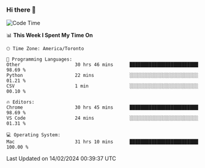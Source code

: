 ### Hi there 👋


<!--START_SECTION:waka-->
![Code Time](http://img.shields.io/badge/Code%20Time-1%2C685%20hrs%2026%20mins-blue)

📊 **This Week I Spent My Time On** 

```text
🕑︎ Time Zone: America/Toronto

💬 Programming Languages: 
Other                    30 hrs 46 mins      █████████████████████████   98.69 % 
Python                   22 mins             ░░░░░░░░░░░░░░░░░░░░░░░░░   01.21 % 
CSV                      1 min               ░░░░░░░░░░░░░░░░░░░░░░░░░   00.10 % 

🔥 Editors: 
Chrome                   30 hrs 45 mins      █████████████████████████   98.69 % 
VS Code                  24 mins             ░░░░░░░░░░░░░░░░░░░░░░░░░   01.31 % 

💻 Operating System: 
Mac                      31 hrs 10 mins      █████████████████████████   100.00 % 
```


 Last Updated on 14/02/2024 00:39:37 UTC
<!--END_SECTION:waka-->

<!--
**SillyPasty/SillyPasty** is a ✨ _special_ ✨ repository because its `README.md` (this file) appears on your GitHub profile.

Here are some ideas to get you started:

- 🔭 I’m currently working on ...
- 🌱 I’m currently learning ...
- 👯 I’m looking to collaborate on ...
- 🤔 I’m looking for help with ...
- 💬 Ask me about ...
- 📫 How to reach me: ...
- 😄 Pronouns: ...
- ⚡ Fun fact: ...
-->


